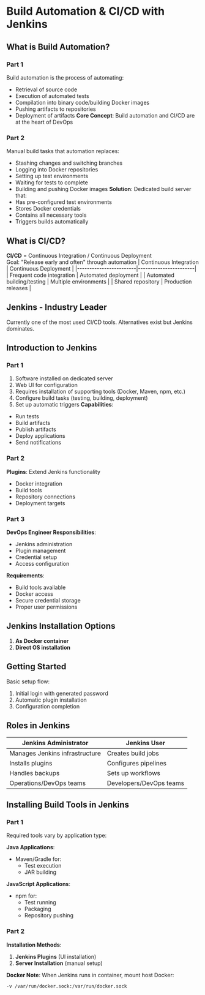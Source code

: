 # Build Automation & CI/CD with Jenkins

## What is Build Automation?

### Part 1

Build automation is the process of automating:

-   Retrieval of source code
-   Execution of automated tests
-   Compilation into binary code/building Docker images
-   Pushing artifacts to repositories
-   Deployment of artifacts
    **Core Concept**: Build automation and CI/CD are at the heart of DevOps

### Part 2

Manual build tasks that automation replaces:

-   Stashing changes and switching branches
-   Logging into Docker repositories
-   Setting up test environments
-   Waiting for tests to complete
-   Building and pushing Docker images
    **Solution**: Dedicated build server that:
-   Has pre-configured test environments
-   Stores Docker credentials
-   Contains all necessary tools
-   Triggers builds automatically

## What is CI/CD?

**CI/CD** = Continuous Integration / Continuous Deployment  
Goal: "Release early and often" through automation
| Continuous Integration | Continuous Deployment |
|------------------------|-----------------------|
| Frequent code integration | Automated deployment |
| Automated building/testing | Multiple environments |
| Shared repository | Production releases |

## Jenkins - Industry Leader

Currently one of the most used CI/CD tools. Alternatives exist but Jenkins dominates.

## Introduction to Jenkins

### Part 1

1. Software installed on dedicated server
2. Web UI for configuration
3. Requires installation of supporting tools (Docker, Maven, npm, etc.)
4. Configure build tasks (testing, building, deployment)
5. Set up automatic triggers
   **Capabilities**:

-   Run tests
-   Build artifacts
-   Publish artifacts
-   Deploy applications
-   Send notifications

### Part 2

**Plugins**: Extend Jenkins functionality

-   Docker integration
-   Build tools
-   Repository connections
-   Deployment targets

### Part 3

**DevOps Engineer Responsibilities**:

-   Jenkins administration
-   Plugin management
-   Credential setup
-   Access configuration

**Requirements**:

-   Build tools available
-   Docker access
-   Secure credential storage
-   Proper user permissions

## Jenkins Installation Options

1. **As Docker container**
2. **Direct OS installation**

## Getting Started

Basic setup flow:

1. Initial login with generated password
2. Automatic plugin installation
3. Configuration completion

## Roles in Jenkins

| Jenkins Administrator          | Jenkins User            |
| ------------------------------ | ----------------------- |
| Manages Jenkins infrastructure | Creates build jobs      |
| Installs plugins               | Configures pipelines    |
| Handles backups                | Sets up workflows       |
| Operations/DevOps teams        | Developers/DevOps teams |

## Installing Build Tools in Jenkins

### Part 1

Required tools vary by application type:

**Java Applications**:

-   Maven/Gradle for:
    -   Test execution
    -   JAR building

**JavaScript Applications**:

-   npm for:
    -   Test running
    -   Packaging
    -   Repository pushing

### Part 2

**Installation Methods**:

1. **Jenkins Plugins** (UI installation)
2. **Server Installation** (manual setup)

**Docker Note**: When Jenkins runs in container, mount host Docker:

```bash
-v /var/run/docker.sock:/var/run/docker.sock
```
